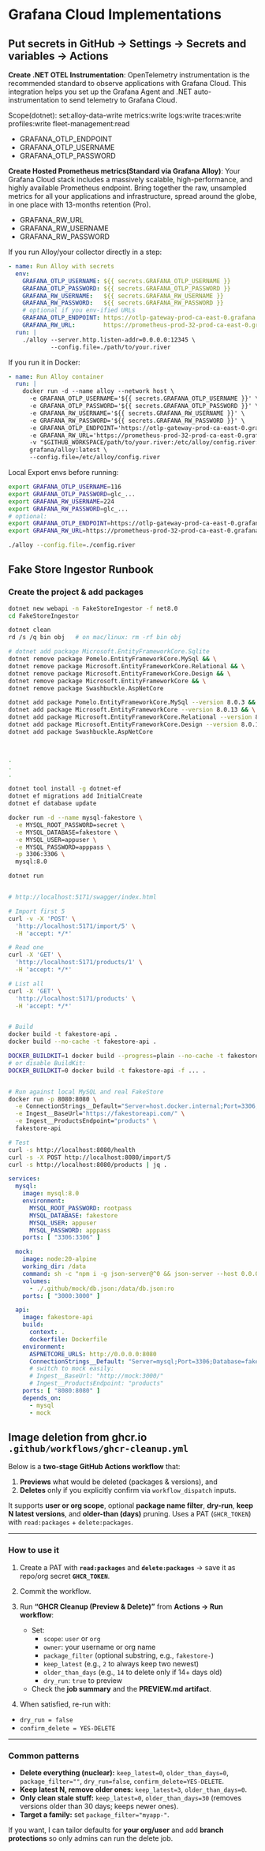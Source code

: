 # Grafana Cloud Implementations

## Put secrets in GitHub → Settings → Secrets and variables → Actions

**Create .NET OTEL Instrumentation**:
OpenTelemetry instrumentation is the recommended standard to observe applications with Grafana Cloud.
This integration helps you set up the Grafana Agent and .NET auto-instrumentation to send telemetry to Grafana Cloud.

Scope(dotnet):
set:alloy-data-write
  metrics:write
  logs:write
  traces:write
  profiles:write
  fleet-management:read

- GRAFANA_OTLP_ENDPOINT
- GRAFANA_OTLP_USERNAME
- GRAFANA_OTLP_PASSWORD

**Create Hosted Prometheus metrics(Standard via Grafana Alloy)**:
Your Grafana Cloud stack includes a massively scalable, high-performance, and highly available Prometheus endpoint.
Bring together the raw, unsampled metrics for all your applications and infrastructure, spread around the globe, in one place
with 13-months retention (Pro).

- GRAFANA_RW_URL
- GRAFANA_RW_USERNAME
- GRAFANA_RW_PASSWORD

If you run Alloy/your collector directly in a step:

```yml
- name: Run Alloy with secrets
  env:
    GRAFANA_OTLP_USERNAME: ${{ secrets.GRAFANA_OTLP_USERNAME }}
    GRAFANA_OTLP_PASSWORD: ${{ secrets.GRAFANA_OTLP_PASSWORD }}
    GRAFANA_RW_USERNAME:   ${{ secrets.GRAFANA_RW_USERNAME }}
    GRAFANA_RW_PASSWORD:   ${{ secrets.GRAFANA_RW_PASSWORD }}
    # optional if you env-ified URLs
    GRAFANA_OTLP_ENDPOINT: https://otlp-gateway-prod-ca-east-0.grafana.net/otlp
    GRAFANA_RW_URL:        https://prometheus-prod-32-prod-ca-east-0.grafana.net/api/prom/push
  run: |
    ./alloy --server.http.listen-addr=0.0.0.0:12345 \
            --config.file=./path/to/your.river

```

If you run it in Docker:

```yml
- name: Run Alloy container
  run: |
    docker run -d --name alloy --network host \
      -e GRAFANA_OTLP_USERNAME='${{ secrets.GRAFANA_OTLP_USERNAME }}' \
      -e GRAFANA_OTLP_PASSWORD='${{ secrets.GRAFANA_OTLP_PASSWORD }}' \
      -e GRAFANA_RW_USERNAME='${{ secrets.GRAFANA_RW_USERNAME }}' \
      -e GRAFANA_RW_PASSWORD='${{ secrets.GRAFANA_RW_PASSWORD }}' \
      -e GRAFANA_OTLP_ENDPOINT='https://otlp-gateway-prod-ca-east-0.grafana.net/otlp' \
      -e GRAFANA_RW_URL='https://prometheus-prod-32-prod-ca-east-0.grafana.net/api/prom/push' \
      -v "$GITHUB_WORKSPACE/path/to/your.river:/etc/alloy/config.river:ro" \
      grafana/alloy:latest \
      --config.file=/etc/alloy/config.river

```

Local Export envs before running:

```sh
export GRAFANA_OTLP_USERNAME=116
export GRAFANA_OTLP_PASSWORD=glc_...
export GRAFANA_RW_USERNAME=224
export GRAFANA_RW_PASSWORD=glc_...
# optional:
export GRAFANA_OTLP_ENDPOINT=https://otlp-gateway-prod-ca-east-0.grafana.net/otlp
export GRAFANA_RW_URL=https://prometheus-prod-32-prod-ca-east-0.grafana.net/api/prom/push

./alloy --config.file=./config.river

```

## Fake Store Ingestor Runbook

### Create the project & add packages

```sh
dotnet new webapi -n FakeStoreIngestor -f net8.0
cd FakeStoreIngestor

dotnet clean
rd /s /q bin obj   # on mac/linux: rm -rf bin obj

# dotnet add package Microsoft.EntityFrameworkCore.Sqlite
dotnet remove package Pomelo.EntityFrameworkCore.MySql && \
dotnet remove package Microsoft.EntityFrameworkCore.Relational && \
dotnet remove package Microsoft.EntityFrameworkCore.Design && \
dotnet remove package Microsoft.EntityFrameworkCore && \
dotnet remove package Swashbuckle.AspNetCore

dotnet add package Pomelo.EntityFrameworkCore.MySql --version 8.0.3 && \
dotnet add package Microsoft.EntityFrameworkCore --version 8.0.13 && \
dotnet add package Microsoft.EntityFrameworkCore.Relational --version 8.0.13 && \
dotnet add package Microsoft.EntityFrameworkCore.Design --version 8.0.13 && \
dotnet add package Swashbuckle.AspNetCore



.
.
.

dotnet tool install -g dotnet-ef
dotnet ef migrations add InitialCreate
dotnet ef database update

docker run -d --name mysql-fakestore \
  -e MYSQL_ROOT_PASSWORD=secret \
  -e MYSQL_DATABASE=fakestore \
  -e MYSQL_USER=appuser \
  -e MYSQL_PASSWORD=apppass \
  -p 3306:3306 \
  mysql:8.0

dotnet run


# http://localhost:5171/swagger/index.html

# Import first 5
curl -v -X 'POST' \
  'http://localhost:5171/import/5' \
  -H 'accept: */*'

# Read one
curl -X 'GET' \
  'http://localhost:5171/products/1' \
  -H 'accept: */*'

# List all
curl -X 'GET' \
  'http://localhost:5171/products' \
  -H 'accept: */*'


# Build
docker build -t fakestore-api .
docker build --no-cache -t fakestore-api .

DOCKER_BUILDKIT=1 docker build --progress=plain --no-cache -t fakestore-api .
# or disable BuildKit:
DOCKER_BUILDKIT=0 docker build -t fakestore-api -f ... .


# Run against local MySQL and real FakeStore
docker run -p 8080:8080 \
  -e ConnectionStrings__Default="Server=host.docker.internal;Port=3306;Database=fakestore;User=appuser;Password=apppass;TreatTinyAsBoolean=false;DefaultCommandTimeout=30" \
  -e Ingest__BaseUrl="https://fakestoreapi.com/" \
  -e Ingest__ProductsEndpoint="products" \
  fakestore-api

# Test
curl -s http://localhost:8080/health
curl -s -X POST http://localhost:8080/import/5
curl -s http://localhost:8080/products | jq .

```

```yml docker-compose-snippet
services:
  mysql:
    image: mysql:8.0
    environment:
      MYSQL_ROOT_PASSWORD: rootpass
      MYSQL_DATABASE: fakestore
      MYSQL_USER: appuser
      MYSQL_PASSWORD: apppass
    ports: [ "3306:3306" ]

  mock:
    image: node:20-alpine
    working_dir: /data
    command: sh -c "npm i -g json-server@^0 && json-server --host 0.0.0.0 --port 3000 db.json"
    volumes:
      - ./.github/mock/db.json:/data/db.json:ro
    ports: [ "3000:3000" ]

  api:
    image: fakestore-api
    build:
      context: .
      dockerfile: Dockerfile
    environment:
      ASPNETCORE_URLS: http://0.0.0.0:8080
      ConnectionStrings__Default: "Server=mysql;Port=3306;Database=fakestore;User=appuser;Password=apppass;TreatTinyAsBoolean=false;DefaultCommandTimeout=30"
      # switch to mock easily:
      # Ingest__BaseUrl: "http://mock:3000/"
      # Ingest__ProductsEndpoint: "products"
    ports: [ "8080:8080" ]
    depends_on:
      - mysql
      - mock

```

## Image deletion from ghcr.io `.github/workflows/ghcr-cleanup.yml`

Below is a **two-stage GitHub Actions workflow** that:

1. **Previews** what would be deleted (packages & versions), and
2. **Deletes** only if you explicitly confirm via `workflow_dispatch` inputs.

It supports **user or org scope**, optional **package name filter**, **dry-run**, **keep N latest versions**, and **older-than (days)** pruning. Uses a PAT (`GHCR_TOKEN`) with `read:packages` + `delete:packages`.

---

### How to use it

1. Create a PAT with **`read:packages`** and **`delete:packages`** → save it as repo/org secret **`GHCR_TOKEN`**.

2. Commit the workflow.

3. Run **“GHCR Cleanup (Preview & Delete)”** from **Actions → Run workflow**:

   - Set:
     - `scope`: `user` or `org`
     - `owner`: your username or org name
     - `package_filter` (optional substring, e.g., `fakestore-`)
     - `keep_latest` (e.g., `2` to always keep two newest)
     - `older_than_days` (e.g., `14` to delete only if 14+ days old)
     - `dry_run`: `true` to preview
   - Check the **job summary** and the **PREVIEW\.md artifact**.

4. When satisfied, re-run with:

- `dry_run = false`
- `confirm_delete = YES-DELETE`

---

### Common patterns

- **Delete everything (nuclear):** `keep_latest=0`, `older_than_days=0`, `package_filter=""`, `dry_run=false`, `confirm_delete=YES-DELETE`.
- **Keep latest N, remove older ones:** `keep_latest=3`, `older_than_days=0`.
- **Only clean stale stuff:** `keep_latest=0`, `older_than_days=30` (removes versions older than 30 days; keeps newer ones).
- **Target a family:** set `package_filter="myapp-"`.

If you want, I can tailor defaults for **your org/user** and add **branch protections** so only admins can run the delete job.
